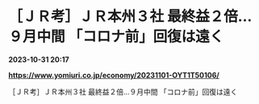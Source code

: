 # ［ＪＲ考］ＪＲ本州３社 最終益２倍…９月中間 「コロナ前」回復は遠く

**2023-10-31 20:17**

**https://www.yomiuri.co.jp/economy/20231101-OYT1T50106/**

［ＪＲ考］ＪＲ本州３社 最終益２倍…９月中間 「コロナ前」回復は遠く